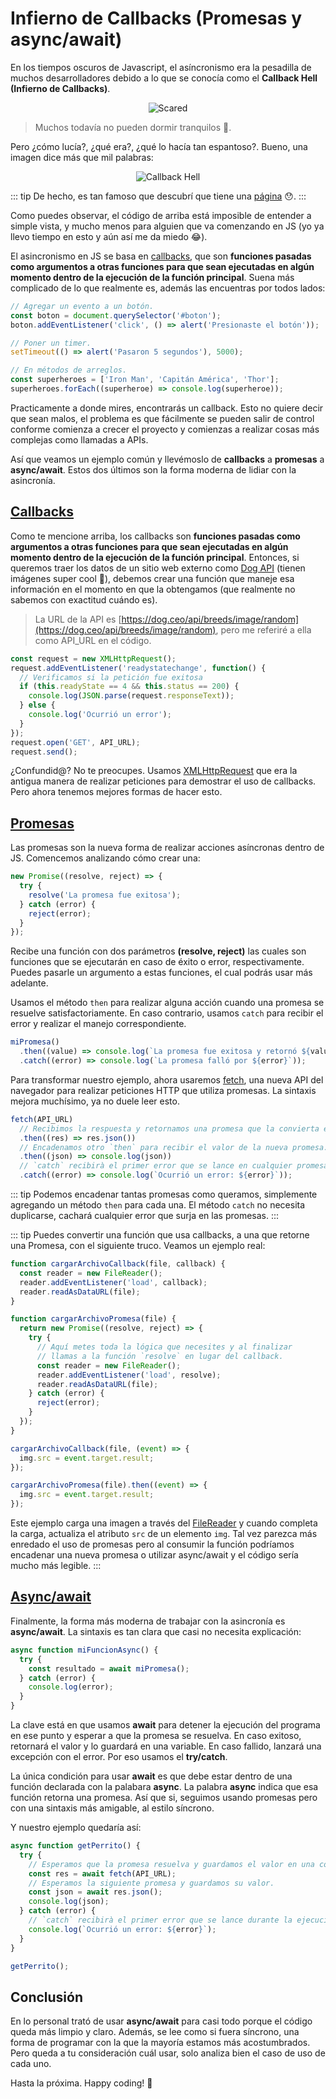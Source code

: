 # Infierno de Callbacks (Promesas y async/await)

En los tiempos oscuros de Javascript, el asíncronismo era la pesadilla de muchos desarrolladores debido a lo que se conocía como el **Callback Hell (Infierno de Callbacks)**.

<p style="text-align: center">
  <img src="./scared.gif" alt="Scared" />
</p>

> Muchos todavía no pueden dormir tranquilos 🤯.

Pero ¿cómo lucía?, ¿qué era?, ¿qué lo hacía tan espantoso?. Bueno, una imagen dice más que mil palabras:

<p style="text-align: center">
  <img src="./callback-hell.png" alt="Callback Hell" />
</p>

::: tip
De hecho, es tan famoso que descubrí que tiene una [página](http://callbackhell.com/) 😯.
:::

Como puedes observar, el código de arriba está imposible de entender a simple vista, y mucho menos para alguien que va comenzando en JS (yo ya llevo tiempo en esto y aún así me da miedo 😂).

El asincronismo en JS se basa en [callbacks](https://developer.mozilla.org/es/docs/Glossary/Callback_function), que son **funciones pasadas como argumentos a otras funciones para que sean ejecutadas en algún momento dentro de la ejecución de la función principal**. Suena más complicado de lo que realmente es, además las encuentras por todos lados:

```js
// Agregar un evento a un botón.
const boton = document.querySelector('#boton');
boton.addEventListener('click', () => alert('Presionaste el botón'));

// Poner un timer.
setTimeout(() => alert('Pasaron 5 segundos'), 5000);

// En métodos de arreglos.
const superheroes = ['Iron Man', 'Capitán América', 'Thor'];
superheroes.forEach((superheroe) => console.log(superheroe));
```

Practicamente a donde mires, encontrarás un callback. Esto no quiere decir que sean malos, el problema es que fácilmente se pueden salir de control conforme comienza a crecer el proyecto y comienzas a realizar cosas más complejas como llamadas a APIs.

Así que veamos un ejemplo común y llevémoslo de **callbacks** a **promesas** a **async/await**. Estos dos últimos son la forma moderna de lidiar con la asincronía.

## [Callbacks](https://developer.mozilla.org/es/docs/Glossary/Callback_function)

Como te mencione arriba, los callbacks son **funciones pasadas como argumentos a otras funciones para que sean ejecutadas en algún momento dentro de la ejecución de la función principal**. Entonces, si queremos traer los datos de un sitio web externo como [Dog API](https://dog.ceo/dog-api/) (tienen imágenes super cool 🐶), debemos crear una función que maneje esa información en el momento en que la obtengamos (que realmente no sabemos con exactitud cuándo es).

> La URL de la API es [https://dog.ceo/api/breeds/image/random](https://dog.ceo/api/breeds/image/random), pero me referiré a ella como API_URL en el código.

```js
const request = new XMLHttpRequest();
request.addEventListener('readystatechange', function() {
  // Verificamos si la petición fue exitosa
  if (this.readyState == 4 && this.status == 200) {
    console.log(JSON.parse(request.responseText));
  } else {
    console.log('Ocurrió un error');
  }
});
request.open('GET', API_URL);
request.send();
```

¿Confundid@? No te preocupes. Usamos [XMLHttpRequest](https://developer.mozilla.org/es/docs/Web/API/XMLHttpRequest/Using_XMLHttpRequest) que era la antigua manera de realizar peticiones para demostrar el uso de callbacks. Pero ahora tenemos mejores formas de hacer esto.

## [Promesas](https://developer.mozilla.org/es/docs/Web/JavaScript/Reference/Global_Objects/Promise)

Las promesas son la nueva forma de realizar acciones asíncronas dentro de JS. Comencemos analizando cómo crear una:

```js
new Promise((resolve, reject) => {
  try {
    resolve('La promesa fue exitosa');
  } catch (error) {
    reject(error);
  }
});
```

Recibe una función con dos parámetros **(resolve, reject)** las cuales son funciones que se ejecutarán en caso de éxito o error, respectivamente. Puedes pasarle un argumento a estas funciones, el cual podrás usar más adelante.

Usamos el método `then` para realizar alguna acción cuando una promesa se resuelve satisfactoriamente. En caso contrario, usamos `catch` para recibir el error y realizar el manejo correspondiente.

```js
miPromesa()
  .then((value) => console.log(`La promesa fue exitosa y retornó ${value}`))
  .catch((error) => console.log(`La promesa falló por ${error}`));
```

Para transformar nuestro ejemplo, ahora usaremos [fetch](https://developer.mozilla.org/es/docs/Web/API/Fetch_API/Using_Fetch), una nueva API del navegador para realizar peticiones HTTP que utiliza promesas. La sintaxis mejora muchísimo, ya no duele leer esto.

```js
fetch(API_URL)
  // Recibimos la respuesta y retornamos una promesa que la convierta en JSON.
  .then((res) => res.json())
  // Encadenamos otro `then` para recibir el valor de la nueva promesa.
  .then((json) => console.log(json))
  // `catch` recibirà el primer error que se lance en cualquier promesa.
  .catch((error) => console.log(`Ocurrió un error: ${error}`));
```

::: tip
Podemos encadenar tantas promesas como queramos, simplemente agregando un método `then` para cada una. El método `catch` no necesita duplicarse, cachará cualquier error que surja en las promesas.
:::

::: tip
Puedes convertir una función que usa callbacks, a una que retorne una Promesa, con el siguiente truco. Veamos un ejemplo real:

```js
function cargarArchivoCallback(file, callback) {
  const reader = new FileReader();
  reader.addEventListener('load', callback);
  reader.readAsDataURL(file);
}

function cargarArchivoPromesa(file) {
  return new Promise((resolve, reject) => {
    try {
      // Aquí metes toda la lógica que necesites y al finalizar
      // llamas a la función `resolve` en lugar del callback.
      const reader = new FileReader();
      reader.addEventListener('load', resolve);
      reader.readAsDataURL(file);
    } catch (error) {
      reject(error);
    }
  });
}

cargarArchivoCallback(file, (event) => {
  img.src = event.target.result;
});

cargarArchivoPromesa(file).then((event) => {
  img.src = event.target.result;
});
```

Este ejemplo carga una imagen a través del [FileReader](https://developer.mozilla.org/es/docs/Web/API/FileReader) y cuando completa la carga, actualiza el atributo `src` de un elemento `img`. Tal vez parezca más enredado el uso de promesas pero al consumir la función podríamos encadenar una nueva promesa o utilizar async/await y el código sería mucho más legible.
:::

## [Async/await](https://developer.mozilla.org/es/docs/Web/JavaScript/Reference/Statements/async_function)

Finalmente, la forma más moderna de trabajar con la asincronía es **async/await**. La sintaxis es tan clara que casi no necesita explicación:

```js
async function miFuncionAsync() {
  try {
    const resultado = await miPromesa();
  } catch (error) {
    console.log(error);
  }
}
```

La clave está en que usamos **await** para detener la ejecución del programa en ese punto y esperar a que la promesa se resuelva. En caso exitoso, retornará el valor y lo guardará en una variable. En caso fallido, lanzará una excepción con el error. Por eso usamos el **try/catch**.

La única condición para usar **await** es que debe estar dentro de una función declarada con la palabara **async**. La palabra **async** indica que esa función retorna una promesa. Así que si, seguimos usando promesas pero con una sintaxis más amigable, al estilo síncrono.

Y nuestro ejemplo quedaría así:

```js
async function getPerrito() {
  try {
    // Esperamos que la promesa resuelva y guardamos el valor en una constante.
    const res = await fetch(API_URL);
    // Esperamos la siguiente promesa y guardamos su valor.
    const json = await res.json();
    console.log(json);
  } catch (error) {
    // `catch` recibirà el primer error que se lance durante la ejecución del `try`.
    console.log(`Ocurrió un error: ${error}`);
  }
}

getPerrito();
```

## Conclusión

En lo personal trató de usar **async/await** para casi todo porque el código queda más limpio y claro. Además, se lee como si fuera síncrono, una forma de programar con la que la mayoría estamos más acostumbrados. Pero queda a tu consideración cuál usar, solo analiza bien el caso de uso de cada uno.

Hasta la próxima. Happy coding! 🥸

<Disqus />
